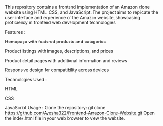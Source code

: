 This repository contains a frontend implementation of an Amazon clone website using HTML, CSS, and JavaScript. 
The project aims to replicate the user interface and experience of the Amazon website, showcasing proficiency in frontend web development technologies.

Features :

Homepage with featured products and categories 

Product listings with images, descriptions, and prices 

Product detail pages with additional information and reviews 

Responsive design for compatibility across devices 

Technologies Used : 

HTML 

CSS 

JavaScript 
Usage :
Clone the repository:
git clone https://github.com/Ayesha322/Frontend-Amazon-Clone-Website.git
Open the index.html file in your web browser to view the website.
